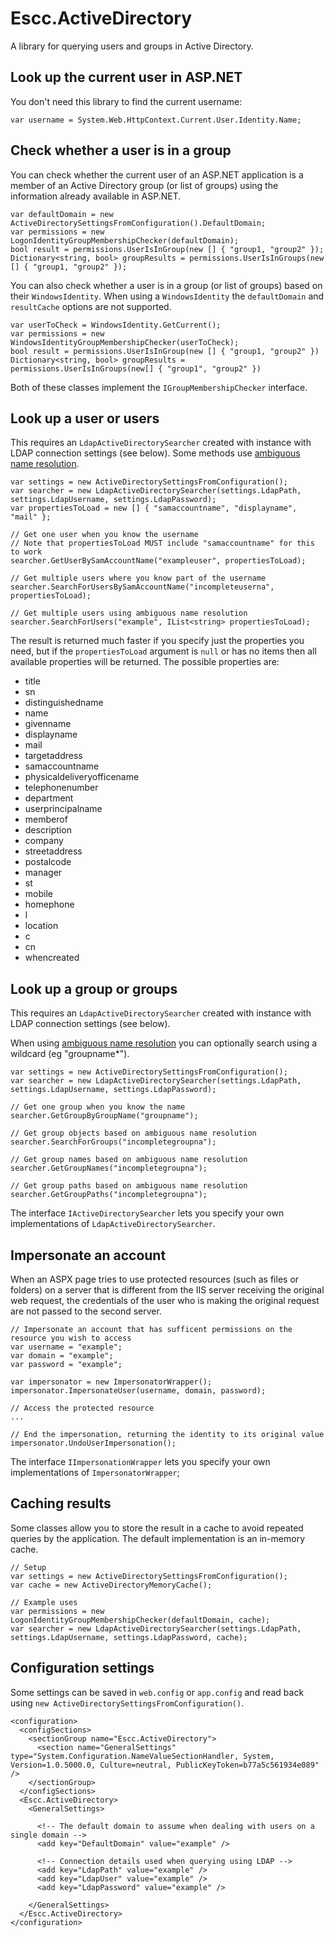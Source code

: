 # Escc.ActiveDirectory

A library for querying users and groups in Active Directory.

## Look up the current user in ASP.NET

You don't need this library to find the current username:

	var username = System.Web.HttpContext.Current.User.Identity.Name;

## Check whether a user is in a group

You can check whether the current user of an ASP.NET application is a member of an Active Directory group (or list of groups) using the information already available in ASP.NET. 

	var defaultDomain = new ActiveDirectorySettingsFromConfiguration().DefaultDomain;
	var permissions = new LogonIdentityGroupMembershipChecker(defaultDomain);
	bool result = permissions.UserIsInGroup(new [] { "group1, "group2" });
	Dictionary<string, bool> groupResults = permissions.UserIsInGroups(new [] { "group1, "group2" });

You can also check whether a user is in a group (or list of groups) based on their `WindowsIdentity`. When using a `WindowsIdentity` the `defaultDomain` and `resultCache` options are not supported.

	var userToCheck = WindowsIdentity.GetCurrent();
	var permissions = new WindowsIdentityGroupMembershipChecker(userToCheck);
	bool result = permissions.UserIsInGroup(new [] { "group1, "group2" })
	Dictionary<string, bool> groupResults = permissions.UserIsInGroups(new[] { "group1", "group2" })

Both of these classes implement the `IGroupMembershipChecker` interface.

## Look up a user or users

This requires an `LdapActiveDirectorySearcher` created with instance with LDAP connection settings (see below). Some methods use [ambiguous name resolution](http://social.technet.microsoft.com/wiki/contents/articles/22653.active-directory-ambiguous-name-resolution.aspx).

	var settings = new ActiveDirectorySettingsFromConfiguration();	
	var searcher = new LdapActiveDirectorySearcher(settings.LdapPath, settings.LdapUsername, settings.LdapPassword);
	var propertiesToLoad = new [] { "samaccountname", "displayname", "mail" };
	
	// Get one user when you know the username
	// Note that propertiesToLoad MUST include "samaccountname" for this to work 
	searcher.GetUserBySamAccountName("exampleuser", propertiesToLoad); 
 
	// Get multiple users where you know part of the username
 	searcher.SearchForUsersBySamAccountName("incompleteuserna", propertiesToLoad);

	// Get multiple users using ambiguous name resolution
    searcher.SearchForUsers("example", IList<string> propertiesToLoad);

The result is returned much faster if you specify just the properties you need, but if the `propertiesToLoad` argument is `null` or has no items then all available properties will be returned. The possible properties are:

- title
- sn
- distinguishedname
- name
- givenname
- displayname
- mail
- targetaddress
- samaccountname
- physicaldeliveryofficename
- telephonenumber
- department
- userprincipalname
- memberof
- description
- company
- streetaddress
- postalcode
- manager
- st
- mobile
- homephone
- l
- location
- c
- cn
- whencreated

## Look up a group or groups

This requires an `LdapActiveDirectorySearcher` created with instance with LDAP connection settings (see below). 

When using [ambiguous name resolution](http://social.technet.microsoft.com/wiki/contents/articles/22653.active-directory-ambiguous-name-resolution.aspx) you can optionally search using a wildcard (eg "groupname*").

	var settings = new ActiveDirectorySettingsFromConfiguration();
	var searcher = new LdapActiveDirectorySearcher(settings.LdapPath, settings.LdapUsername, settings.LdapPassword);
    
	// Get one group when you know the name
	searcher.GetGroupByGroupName("groupname");

	// Get group objects based on ambiguous name resolution    
 	searcher.SearchForGroups("incompletegroupna");

	// Get group names based on ambiguous name resolution    
    searcher.GetGroupNames("incompletegroupna");
    
	// Get group paths based on ambiguous name resolution    
    searcher.GetGroupPaths("incompletegroupna");

The interface `IActiveDirectorySearcher` lets you specify your own implementations of `LdapActiveDirectorySearcher`.

## Impersonate an account

When an ASPX page tries to use protected resources (such as files or folders) on a server that is different from the IIS server receiving the original web request, the credentials of the user who is making the original request are not passed to the second server. 

	// Impersonate an account that has sufficent permissions on the resource you wish to access	
	var username = "example";
	var domain = "example";
	var password = "example";

	var impersonator = new ImpersonatorWrapper();
	impersonator.ImpersonateUser(username, domain, password);

	// Access the protected resource
	...

	// End the impersonation, returning the identity to its original value
	impersonator.UndoUserImpersonation();

The interface `IImpersonationWrapper` lets you specify your own implementations of `ImpersonatorWrapper`; 

## Caching results

Some classes allow you to store the result in a cache to avoid repeated queries by the application. The default implementation is an in-memory cache.

	// Setup
	var settings = new ActiveDirectorySettingsFromConfiguration();
	var cache = new ActiveDirectoryMemoryCache();
	
	// Example uses
	var permissions = new LogonIdentityGroupMembershipChecker(defaultDomain, cache);
	var searcher = new LdapActiveDirectorySearcher(settings.LdapPath, settings.LdapUsername, settings.LdapPassword, cache);

## Configuration settings

Some settings can be saved in `web.config` or `app.config` and read back using `new ActiveDirectorySettingsFromConfiguration()`.

	<configuration>
	  <configSections>
	    <sectionGroup name="Escc.ActiveDirectory">
	      <section name="GeneralSettings" type="System.Configuration.NameValueSectionHandler, System, Version=1.0.5000.0, Culture=neutral, PublicKeyToken=b77a5c561934e089" />
	    </sectionGroup>
	  </configSections>
	  <Escc.ActiveDirectory>
	    <GeneralSettings>

		  <!-- The default domain to assume when dealing with users on a single domain -->
	      <add key="DefaultDomain" value="example" />

		  <!-- Connection details used when querying using LDAP -->
		  <add key="LdapPath" value="example" />
	      <add key="LdapUser" value="example" />
		  <add key="LdapPassword" value="example" />

	    </GeneralSettings>
	  </Escc.ActiveDirectory>
	</configuration>